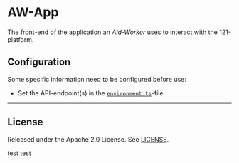 # AW-App

The front-end of the application an _Aid-Worker_ uses to interact with the 121-platform.

## Configuration

Some specific information need to be configured before use:

- Set the API-endpoint(s) in the [`environment.ts`](./src/environments/environment.ts)-file.

---

## License

Released under the Apache 2.0 License. See [LICENSE](LICENSE).

test test
